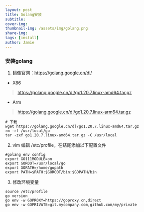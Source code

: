 ```yaml
---
layout: post
title: Golang安装
subtitle: 
cover-img: 
thumbnail-img: /assets/img/golang.png
share-img: 
tags: [install]
author: Jamie
---
```


### 安装golang

1. 镜像官网：https://golang.google.cn/dl/

- X86
> https://golang.google.cn/dl/go1.20.7.linux-amd64.tar.gz
- Arm
> https://golang.google.cn/dl/go1.20.7.linux-arm64.tar.gz

```shell
# 下载
wget https://golang.google.cn/dl/go1.20.7.linux-amd64.tar.gz
rm -rf /usr/local/go
tar -zxf go1.20.7.linux-amd64.tar.gz -C /usr/local
```

2. vim 编辑 /etc/profile，在结尾添加以下配置文件

```vim
#golang env config
export GO111MODULE=on
export GOROOT=/usr/local/go 
export GOPATH=/home/gopath
export PATH=$PATH:$GOROOT/bin:$GOPATH/bin
```

3. 修改环境变量

```shell
source /etc/profile
go version
go env -w GOPROXY=https://goproxy.cn,direct
go env -w GOPRIVATE=git.mycompany.com,github.com/my/private
```